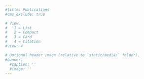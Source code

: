 ```yaml
---
#title: Publications
#cms_exclude: true

# View.
#   1 = List
#   2 = Compact
#   3 = Card
#   4 = Citation
#view: 4

# Optional header image (relative to `static/media/` folder).
#banner:
  #caption: ''
  #image: ''
---
```

